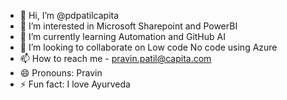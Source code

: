 - 👋 Hi, I’m @pdpatilcapita
- 👀 I’m interested in Microsoft Sharepoint and PowerBI
- 🌱 I’m currently learning Automation and GitHub AI
- 💞️ I’m looking to collaborate on Low code No code using Azure
- 📫 How to reach me - pravin.patil@capita.com
- 😄 Pronouns: Pravin
- ⚡ Fun fact: I love Ayurveda

<!---
pdpatilcapita/pdpatilcapita is a ✨ special ✨ repository because its `README.md` (this file) appears on your GitHub profile.
You can click the Preview link to take a look at your changes.
--->
